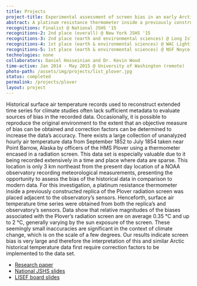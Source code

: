```yaml
---
title: Projects
project-title: Experimental assessment of screen bias in an early Arctic air temperature time series
abstract: A platinum resistance thermometer inside a previously constructed replica of the HMS Plover's radiation screen was placed adjacent to sensors at the NOAA observatory in Point Barrow, Alaska. Henceforth, surface air temperature time series were obtained from both the replica’s and observatory’s sensors. Data show that relative magnitudes of the biases associated with the Plover’s radiation screen are on average 0.35 °C and up to 2 °C, generally varying by the sun exposure of the screen. 
recognitions: Finalist @ National JSHS '15
recognitions-2: 2nd place (overall) @ New York JSHS '15
recognitions-3: 2nd place (earth and environmental sciences) @ Long Island JSHS '15
recognitions-4: 1st place (earth & environmental sciences) @ WAC Lighting Foundation Science Fair '14
recognitions-5: 1st place (earth & environmental sciences) @ NSF Noyce Science Fair '14
technologies: none
collaborators: Daniel Hosseinian and Dr. Kevin Wood
time-active: Jan 2014 - May 2015 @ University of Washington (remote)
photo-path: /assets/img/projects/list_plover.jpg
status: completed
permalink: /projects/plover
layout: project
---
```


Historical surface air temperature records used to reconstruct extended time series for climate studies often lack sufficient metadata to evaluate sources of bias in the recorded data. Occasionally, it is possible to reproduce the original environment to the extent that an objective measure of bias can be obtained and correction factors can be determined to increase the data’s accuracy. There exists a large collection of unanalyzed hourly air temperature data from September 1852 to July 1854 taken near Point Barrow, Alaska by officers of the HMS Plover using a thermometer encased in a radiation screen. This data set is especially valuable due to it being recorded extensively in a time and place where data are sparse. This location is only 3 km northeast from the present day location of a NOAA observatory recording meteorological measurements, presenting the opportunity to assess the bias of the historical data in comparison to modern data. For this investigation, a platinum resistance thermometer inside a previously constructed replica of the Plover radiation screen was placed adjacent to the observatory’s sensors. Henceforth, surface air temperature time series were obtained from both the replica’s and observatory’s sensors. Data show that relative magnitudes of the biases associated with the Plover’s radiation screen are on average 0.35 °C and up to 2 °C, generally varying by the sun exposure of the screen. These seemingly small inaccuracies are significant in the context of climate change, which is on the scale of a few degrees. Our results indicate screen bias is very large and therefore the interpretation of this and similar Arctic historical temperature data first require correction factors to be implemented to the data set.

* <i class="fa fa-file-pdf-o" aria-hidden="true"></i> [Research paper](/assets/doc/bak_jason_plover.pdf)
* <i class="fa fa-file-pdf-o" aria-hidden="true"></i> [National JSHS slides](/assets/doc/bak_jason_JSHS_plover.pdf)
* <i class="fa fa-file-pdf-o" aria-hidden="true"></i> [LISEF board slides](/assets/doc/bak_jason_LISEF_plover.pdf)

[kevin]: http://jisao.washington.edu/press/staffspotlights/wood

<div id="example1"></div>

<style>
    .pdfobject-container { height: 600px;}
    .pdfobject { border: 1px solid #666; }
</style>

<script src="/assets/js/pdfobject.js"></script>
<script>PDFObject.embed("/assets/doc/bak_jason_JSHS_plover.pdf", "#example1");</script>
